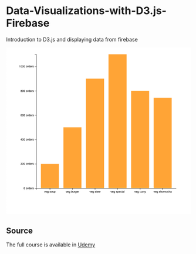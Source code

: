 # Data-Visualizations-with-D3.js-Firebase
Introduction to D3.js and displaying data from firebase

![Screenshot](imgs/screenshot.png)


## Source
The full course is available in [Udemy](https://www.udemy.com/course/build-data-uis-with-d3-firebase/)

